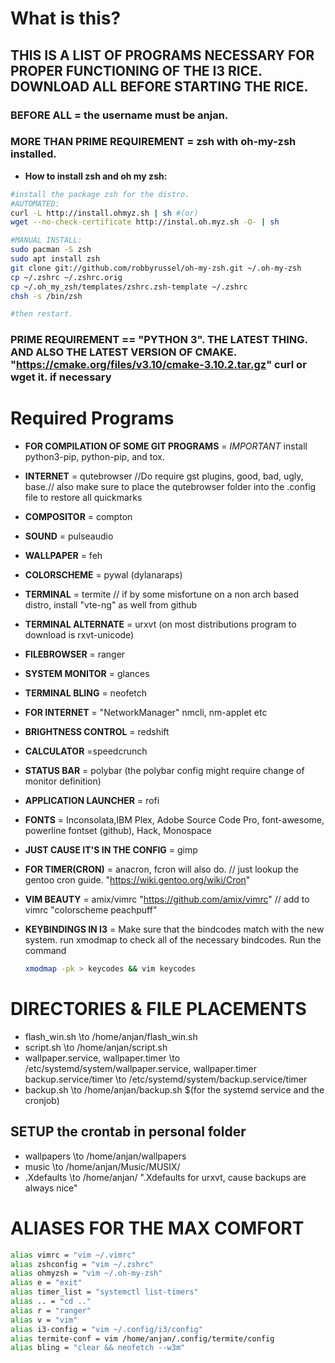 # What is this?

## THIS IS A LIST OF PROGRAMS NECESSARY FOR PROPER FUNCTIONING OF THE I3 RICE. DOWNLOAD ALL BEFORE STARTING THE RICE.

### BEFORE ALL = the username must be anjan.

### MORE THAN PRIME REQUIREMENT = zsh with oh-my-zsh installed.
- **How to install zsh and oh my zsh:**

```bash
#install the package zsh for the distro.
#AUTOMATED:
curl -L http://install.ohmyz.sh | sh #(or)
wget --no-check-certificate http://instal.oh.myz.sh -O- | sh

#MANUAL INSTALL:
sudo pacman -S zsh
sudo apt install zsh
git clone git://github.com/robbyrussel/oh-my-zsh.git ~/.oh-my-zsh
cp ~/.zshrc ~/.zshrc.orig
cp ~/.oh_my_zsh/templates/zshrc.zsh-template ~/.zshrc
chsh -s /bin/zsh

#then restart.
```

### PRIME REQUIREMENT == "PYTHON 3". THE LATEST THING. AND ALSO THE LATEST VERSION OF CMAKE. "https://cmake.org/files/v3.10/cmake-3.10.2.tar.gz" curl or wget it. if necessary

# Required Programs

- **FOR COMPILATION OF SOME GIT PROGRAMS** = *IMPORTANT* install python3-pip, python-pip, and tox.
- **INTERNET** = qutebrowser //Do require gst plugins, good, bad, ugly, base.// also make sure to place the qutebrowser folder into the .config file to restore all quickmarks
- **COMPOSITOR** = compton
- **SOUND** = pulseaudio
- **WALLPAPER** = feh
- **COLORSCHEME** = pywal (dylanaraps)
- **TERMINAL** = termite // if by some misfortune on a non arch based distro, install "vte-ng" as well from github
- **TERMINAL ALTERNATE** = urxvt (on most distributions program to download is rxvt-unicode)
- **FILEBROWSER** = ranger
- **SYSTEM MONITOR** = glances
- **TERMINAL BLING** = neofetch
- **FOR INTERNET** = "NetworkManager" nmcli, nm-applet etc
- **BRIGHTNESS CONTROL** = redshift
- **CALCULATOR** =speedcrunch
- **STATUS BAR** = polybar (the polybar config might require change of monitor definition)
- **APPLICATION LAUNCHER** = rofi
- **FONTS** = Inconsolata,IBM Plex, Adobe Source Code Pro, font-awesome, powerline fontset (github), Hack, Monospace
- **JUST CAUSE IT'S IN THE CONFIG** = gimp
- **FOR TIMER(CRON)** = anacron, fcron will also do. // just lookup the gentoo cron guide. "https://wiki.gentoo.org/wiki/Cron"
- **VIM BEAUTY** = amix/vimrc "https://github.com/amix/vimrc" // add to vimrc "colorscheme peachpuff"
- **KEYBINDINGS IN I3** = Make sure that the bindcodes match with the new system. run xmodmap to check all of the necessary bindcodes. Run the command

  ```bash
  xmodmap -pk > keycodes && vim keycodes
  ```

# DIRECTORIES & FILE PLACEMENTS

- flash_win.sh \to /home/anjan/flash_win.sh
- script.sh \to /home/anjan/script.sh
- wallpaper.service, wallpaper.timer \to /etc/systemd/system/wallpaper.service, wallpaper.timer backup.service/timer \to /etc/systemd/system/backup.service/timer
- backup.sh \to /home/anjan/backup.sh $(for the systemd service and the cronjob)

## SETUP the crontab in personal folder

- wallpapers \to /home/anjan/wallpapers
- music \to /home/anjan/Music/MUSIX/
- .Xdefaults \to /home/anjan/ ".Xdefaults for urxvt, cause backups are always nice"

# ALIASES FOR THE MAX COMFORT
```bash
alias vimrc = "vim ~/.vimrc"
alias zshconfig = "vim ~/.zshrc"
alias ohmyzsh = "vim ~/.oh-my-zsh"
alias e = "exit"
alias timer_list = "systemctl list-timers"
alias .. = "cd .."
alias r = "ranger"
alias v = "vim"
alias i3-config = "vim ~/.config/i3/config"
alias termite-conf = vim /home/anjan/.config/termite/config
alias bling = "clear && neofetch --w3m"
```
